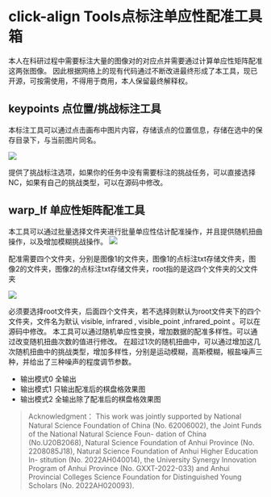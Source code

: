 # click-align Tools点标注单应性配准工具箱
本人在科研过程中需要标注大量的图像对的对应点并需要通过计算单应性矩阵配准这两张图像。
因此根据网络上的现有代码通过不断改进最终形成了本工具，现已开源，可按需使用，不得用于商用，本人保留最终解释权。
## keypoints 点位置/挑战标注工具
本标注工具可以通过点击画布中图片内容，存储该点的位置信息，存储在选中的保存目录下，与当前图片同名。

![](https://liufei-img.oss-cn-shanghai.aliyuncs.com/img/202308192055364.png)

提供了挑战标注选项，如果你的任务中没有需要标注的挑战任务，可以直接选择NC，如果有自己的挑战类型，可以在源码中修改。

## warp_lf  单应性矩阵配准工具

本工具可以通过批量选择文件夹进行批量单应性估计配准操作，并且提供随机扭曲操作，以及增加模糊挑战操作。
![](https://liufei-img.oss-cn-shanghai.aliyuncs.com/img/202308192058753.png)

配准需要四个文件夹，分别是图像1的文件夹，图像1的点标注txt存储文件夹，图像2的文件夹，图像2的点标注txt存储文件夹，root指的是这四个文件夹的父文件夹

![](https://liufei-img.oss-cn-shanghai.aliyuncs.com/img/202308192101747.png)

必须要选择root文件夹，后面四个文件夹，若不选择则默认为root文件夹下的四个文件夹，文件名为默认 visible, infrared , visible_point ,infrared_point 。可以在源码中修改。
本工具可以通过随机单应性变换，增加数据的配准多样性。可以通过改变随机扭曲次数的值进行修改。
在超过1次的随机扭曲中，可以通过增加这几次随机扭曲中的挑战类型，增加多样性，分别是运动模糊，高斯模糊，椒盐噪声三种，并给出了三种噪声的程度调节参数。

- 输出模式0 全输出
- 输出模式1 只输出配准后的棋盘格效果图
- 输出模式2 全输出除了配准后的棋盘格效果图

> Acknowledgment：
This work was jointly supported by National Natural Science Foundation of
China (No. 62006002), the Joint Funds of the National Natural Science Foun-
dation of China (No.U20B2068), Natural Science Foundation of Anhui Province
(No. 2208085J18), Natural Science Foundation of Anhui Higher Education In-
stitution (No. 2022AH040014), the University Synergy Innovation Program of
Anhui Province (No. GXXT-2022-033) and Anhui Provincial Colleges Science
Foundation for Distinguished Young Scholars (No. 2022AH020093).
